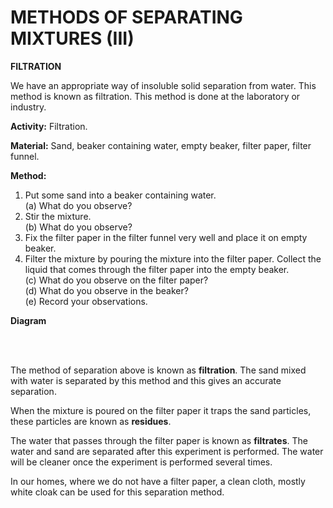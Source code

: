 # METHODS OF SEPARATING MIXTURES (III)

**FILTRATION**

We have an appropriate way of insoluble solid separation from water. This method is known as filtration. This method is done at the laboratory or industry.

**Activity:** 	  Filtration.

**Material:**	Sand, beaker containing water, empty beaker, filter paper, filter funnel.

**Method:**

1. Put some sand into a beaker containing water. <br>(a) What do you observe?
2. Stir the mixture. <br>(b) What do you observe?
3. Fix the filter paper in the filter funnel very well and place it on empty beaker.
4. Filter the mixture by pouring the mixture into the filter paper. Collect the liquid that comes through the filter paper into the empty beaker. <br>(c) What do you observe on the filter paper? <br>(d) What do you observe in the beaker? <br>(e) Record your observations.


**Diagram**

<br>

<br>

The method of separation above is known as **filtration**. The sand mixed with water is separated by this method and this gives an accurate separation.

When the mixture is poured on the filter paper it traps the sand particles, these particles are known as **residues**.

The water that passes through the filter paper is known as **filtrates**. The water and sand are separated after this experiment is performed. The water will be cleaner once the experiment is performed several times.

In our homes, where we do not have a filter paper, a clean cloth, mostly white cloak can be used for this separation method.
